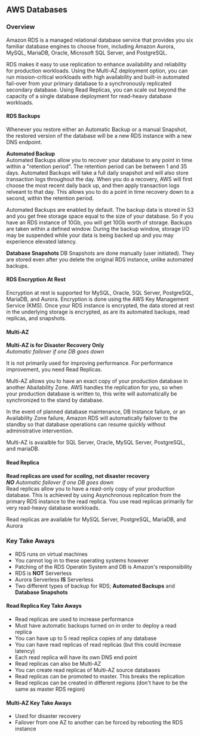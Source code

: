 ## AWS Databases

### Overview
Amazon RDS is a managed relational database service that provides you six familiar database engines to choose from, including Amazon Aurora, MySQL, MariaDB, Oracle, Microsoft SQL Server, and PostgreSQL.

RDS makes it easy to use replication to enhance availability and reliability for production workloads. Using the Multi-AZ deployment option, you can run mission-critical workloads with high availability and built-in automated fail-over from your primary database to a synchronously replicated secondary database. Using Read Replicas, you can scale out beyond the capacity of a single database deployment for read-heavy database workloads.

#### RDS Backups
Whenever you restore either an Automatic Backup or a manual Snapshot, the restored version of the database will be a new RDS instance with a new DNS endpoint.

**Automated Backup**<br>
Automated Backups allow you to recover your database to any point in time within a "retention period". The retention period can be between 1 and 35 days. Automated Backups will take a full daily snapshot and will also store transaction logs throughout the day. When you do a recovery, AWS will first choose the most recent daily back up, and then apply transaction logs relveant to that day. This allows you to do a point in time recovery down to a second, within the retention period.

Automated Backups are enabled by default. The backup data is stored in S3 and you get free storage space equal to the size of your database. So if you have an RDS instance of 10Gb, you will get 10Gb worth of storage. Backups are taken within a defined window. During the backup window, storage I/O may be suspended while your data is being backed up and you may experience elevated latency. 

**Database Snapshots**
DB Snapshots are done manually (user initiated). They are stored even after you delete the original RDS instance, unlike automated backups. 

#### RDS Encryption At Rest
Encryption at rest is supported for MySQL, Oracle, SQL Server, PostgreSQL, MariaDB, and Aurora. Encryption is done using the AWS Key Management Service (KMS). Once your RDS instance is encrypted, the data stored at rest in the underlying storage is encrypted, as are its automated backups, read replicas, and snapshots.

#### Multi-AZ

**Multi-AZ is for Disaster Recovery Only**<br>
*Automatic failover if one DB goes down*<br>

It is not primarily used for improving performance. For performance improvement, you need Read Replicas.

Multi-AZ allows you to have an exact copy of your production database in another Abailability Zone. AWS handles the replication for you, so when your production database is written to, this write will automatically be synchronized to the stand by database.

In the event of planned database maintenance, DB Instance failure, or an Availability Zone failure, Amazon RDS will automatically failover to the standby so that database operations can resume quickly without administrative intervention.

Multi-AZ is avaialble for SQL Server, Oracle, MySQL Server, PostgreSQL, and mariaDB.

#### Read Replica
**Read replicas are used for *scaling*, not disaster recovery**<br>
***NO** Automatic failover if one DB goes down*<br>
Read replicas allow you to have a read-only copy of your production database. This is achieved by using Asynchronous replication from the primary RDS instance to the read replica. You use read replicas primarily for very read-heavy database workloads.

Read replicas are available for MySQL Server, PostgreSQL, MariaDB, and Aurora

### Key Take Aways
- RDS runs on virtual machines
- You cannot log in to these operating systems however
- Patching of the RDS Operatin System and DB is Amazon's responsibility
- RDS is **NOT** Serverless
- Aurora Serverless **IS** Serverless
- Two different types of backup for RDS; **Automated Backups** and **Database Snapshots**

#### Read Replica Key Take Aways
- Read replicas are used to increase performance
- Must have automatic backups turned on in order to deploy a read replica
- You can have up to 5 read replica copies of any database
- You can have read replicas of read replicas (but this could increase latency)
- Each read replica will have its own DNS end point
- Read replicas can also be Multi-AZ
- You can create read replicas of Multi-AZ source databases
- Read replicas can be promoted to master. This breaks the replication
- Read replicas can be created in different regions (don't have to be the same as master RDS region)

#### Multi-AZ Key Take Aways
- Used for disaster recovery
- Failover from one AZ to another can be forced by rebooting the RDS instance